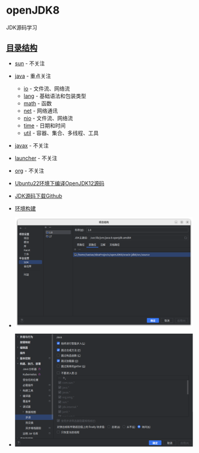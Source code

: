 # openJDK8
JDK源码学习

## [目录结构](oracle-jdk8/src/source)
 - [sun](oracle-jdk8/src/source/com/sun) - 不关注
 - [java](oracle-jdk8/src/source/java) - 重点关注
   - [io](oracle-jdk8/src/source/java/io) - 文件流、网络流
   - [lang](oracle-jdk8/src/source/java/lang) - 基础语法和包装类型
   - [math](oracle-jdk8/src/source/java/math) - 函数
   - [net](oracle-jdk8/src/source/java/net) - 网络通讯
   - [nio](oracle-jdk8/src/source/java/nio) - 文件流、网络流
   - [time](oracle-jdk8/src/source/java/time) - 日期和时间
   - [util](oracle-jdk8/src/source/java/util) - 容器、集合、多线程、工具
 - [javax](oracle-jdk8/src/source/javax) - 不关注
 - [launcher](oracle-jdk8/src/source/launcher) - 不关注
 - [org](oracle-jdk8/src/source/org) - 不关注



- [Ubuntu22环境下编译OpenJDK12源码](https://blog.csdn.net/qq_25825005/article/details/127162939)
- [JDK源码下载Github](https://github.com/taotao1024/openJDK8.git)
- [环境构建](https://www.bilibili.com/video/BV1V7411U78L/)
- ![IDEA设置](doc/images/JDK-编译/JDK源码路径设置.png)
- ![IDEA设置](doc/images/JDK-编译/JDK调试设置.png)
